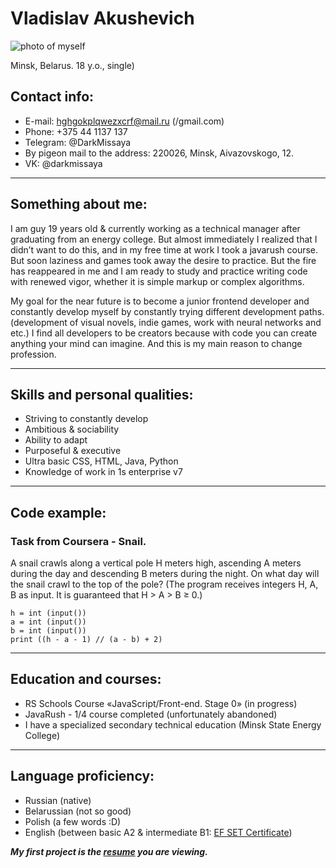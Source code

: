 # Vladislav Akushevich
![photo of myself](https://sun1.beltelecom-by-minsk.userapi.com/s/v1/ig2/bIXKhT4ajd3LBLXjcMxqNQe6R7bjeyxarDbGszE0e8_D-kcT9foCE9F9jyiwrpM3rfQasuaJHD6HmMgPRLIc1xm3.jpg?size=200x200&quality=96&crop=3,123,701,701&ava=1 "It's me, Missaya") 

Minsk, Belarus.
18 y.o., single)
## Contact info:
* E-mail: hghgokplqwezxcrf@mail.ru (/gmail.com)
* Phone: +375 44 1137 137
* Telegram: @DarkMissaya
* By pigeon mail to the address: 220026, Minsk, Aivazovskogo, 12.
* VK: @darkmissaya


---
## Something about me:
I am guy 19 years old & currently working as a technical manager after graduating from an energy college. But almost immediately I realized that I didn’t want to do this, and in my free time at work I took a javarush course. But soon laziness and games took away the desire to practice. But the fire has reappeared in me and I am ready to study and practice writing code with renewed vigor, whether it is simple markup or complex algorithms.


My goal for the near future is to become a junior frontend developer and constantly develop myself by constantly trying different development paths. (development of visual novels, indie games, work with neural networks and etc.) I find all developers to be creators because with code you can create anything your mind can imagine. And this is my main reason to change profession.


---


## Skills and personal qualities:
* Striving to constantly develop
* Аmbitious & sociability
* Аbility to adapt
* Purposeful & executive
* Ultra basic CSS, HTML, Java, Python
* Knowledge of work in 1s enterprise v7


---


## Code example:
### Task from Coursera - Snail.
A snail crawls along a vertical pole H meters high, ascending A meters during the day and descending B meters during the night. On what day will the snail crawl to the top of the pole? (The program receives integers H, A, B as input. It is guaranteed that H > A > B ≥ 0.)
```
h = int (input())
a = int (input())
b = int (input())
print ((h - a - 1) // (a - b) + 2)
```
---


## Education and courses:
* RS Schools Course «JavaScript/Front-end. Stage 0» (in progress)
* JavaRush - 1/4 course completed (unfortunately abandoned)
* I have a specialized secondary technical education (Minsk State Energy College)


---


## Language proficiency:
* Russian (native)
* Belarussian (not so good)
* Polish (a few words :D)
* English (between basic A2 & intermediate B1: [EF SET Certificate](https://www.efset.org/cert/4wHEjt))


***My first project is the [resume](https://darkmissaya.github.io/rsschool-cv/) you are viewing.***
